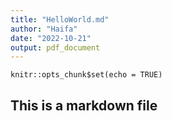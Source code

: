 ```yaml
---
title: "HelloWorld.md"
author: "Haifa"
date: "2022-10-21"
output: pdf_document
---
```


```{r setup, include=FALSE}
knitr::opts_chunk$set(echo = TRUE)
```

## This is a markdown file
